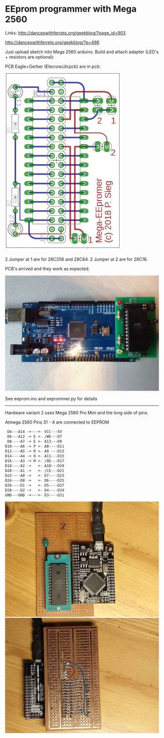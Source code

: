 # EEprom programmer with Mega 2560

Links:
http://danceswithferrets.org/geekblog/?page_id=903

http://danceswithferrets.org/geekblog/?p=496

Just upload sketch into Mega 2560 arduino.
Build and attach adapter (LED's + resistors are optional):

PCB Eagle+Gerber (Elecrow/Jlcpcb) are in pcb:

![PCB](/img/EEpromer.png)

2 Jumper at 1 are for 28C256 and 28C64.
2 Jumper at 2 are for 28C16.

PCB's arrived and they work as expected.

![JCLPCB](/img/EEprommer%20Adapter.jpeg)

See eeprom.ino and eeprommer.py for details

---
Hardware variant 2 uses Mega 2560 Pro Mini and the long side of pins.

Atmega 2560 Pins 31 - 4 are connected to EEPROM
```
 D4---A14 -+---+- VCC---5V
 D6---A12 -+ E +- /WE---D7
 D8----A7 -+ E +- A13---D9
D10----A6 -+ P +- A8----D11
D12----A5 -+ R +- A9 ---D13
D14----A4 -+ O +- A11---D15
D16----A3 -+ M +- /OE---D17
D18----A2 -+   +- A10---D19
D20----A1 -+   +- /CE---D21
D22----A0 -+   +- D7----D23
D24----D0 -+   +- D6----D25
D26----D1 -+   +- D5----D27
D28----D2 -+   +- D4----D29
GND---GND -+---+- D3----D31
```
![img1](/img/IMG_20200125_221945.jpg)
![img1](/img/IMG_20200125_222004.jpg)

